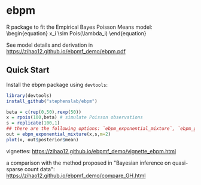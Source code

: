 # ebpm
R package to fit the Empirical Bayes Poisson Means model:
\begin{equation}
 x_i \sim Pois(\lambda_i)
\end{equation}

See model details and derivation in https://zihao12.github.io/ebpmf_demo/ebpm.pdf


## Quick Start

Install the ebpm package using `devtools`:

```R
library(devtools)
install_github("stephenslab/ebpm")
```

```R
beta = c(rep(0,50),rexp(50))
x = rpois(100,beta) # simulate Poisson observations
s = replicate(100,1)
## there are the following options: `ebpm_exponential_mixture`, `ebpm_gamma_mixture_single_scale`,`ebpm_point_gamma`, `ebpm_two_gamma`
out = ebpm_exponential_mixture(x,s,m=2)
plot(x, out$posterior$mean)
```
vignettes: 
https://zihao12.github.io/ebpmf_demo/vignette_ebpm.html

a comparison with the method proposed in "Bayesian inference on quasi-sparse count data": https://zihao12.github.io/ebpmf_demo/compare_GH.html

